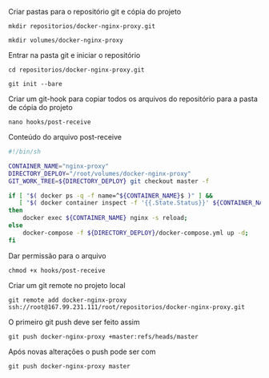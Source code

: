 Criar pastas para o repositório git e cópia do projeto

```console
mkdir repositorios/docker-nginx-proxy.git
```

```console
mkdir volumes/docker-nginx-proxy
```

Entrar na pasta git e iniciar o repositório

```console
cd repositorios/docker-nginx-proxy.git
```

```console
git init --bare
```

Criar um git-hook para copiar todos os arquivos do repositório para a pasta de cópia do projeto

```console
nano hooks/post-receive
```

Conteúdo do arquivo post-receive

```sh
#!/bin/sh

CONTAINER_NAME="nginx-proxy"
DIRECTORY_DEPLOY="/root/volumes/docker-nginx-proxy"
GIT_WORK_TREE=${DIRECTORY_DEPLOY} git checkout master -f

if [ "$( docker ps -q -f name=^${CONTAINER_NAME}$ )" ] &&
   [ "$( docker container inspect -f '{{.State.Status}}' ${CONTAINER_NAME} )" = "running" ];
then
    docker exec ${CONTAINER_NAME} nginx -s reload;
else
    docker-compose -f ${DIRECTORY_DEPLOY}/docker-compose.yml up -d;
fi
```

Dar permissão para o arquivo

```console
chmod +x hooks/post-receive
```

Criar um git remote no projeto local

```console
git remote add docker-nginx-proxy ssh://root@167.99.231.111/root/repositorios/docker-nginx-proxy.git
```

O primeiro git push deve ser feito assim

```console
git push docker-nginx-proxy +master:refs/heads/master
```

Após novas alterações o push pode ser com

```console
git push docker-nginx-proxy master
```
